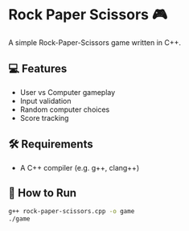 # Rock Paper Scissors 🎮

A simple Rock-Paper-Scissors game written in C++.

## 💻 Features
- User vs Computer gameplay
- Input validation
- Random computer choices
- Score tracking

## 🛠️ Requirements
- A C++ compiler (e.g. g++, clang++)

## 🚀 How to Run

```bash
g++ rock-paper-scissors.cpp -o game
./game
